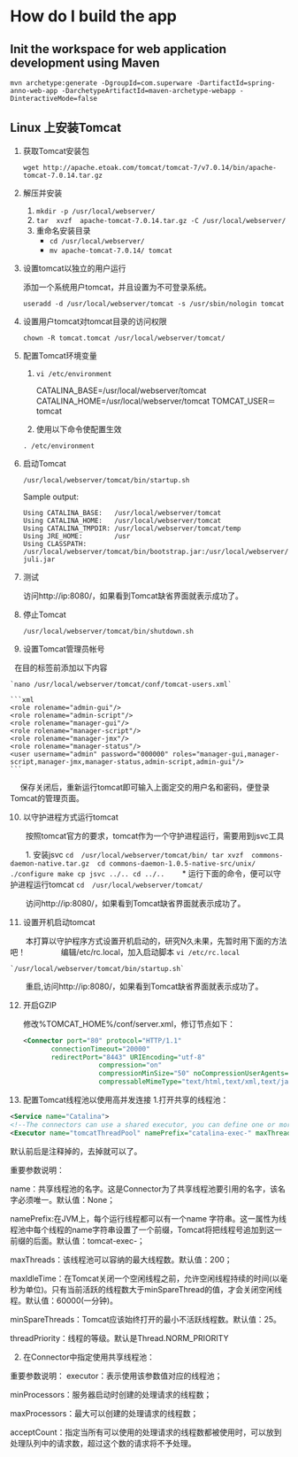 # How do I build the app

## Init the workspace for web application development using Maven

`mvn archetype:generate -DgroupId=com.superware -DartifactId=spring-anno-web-app -DarchetypeArtifactId=maven-archetype-webapp -DinteractiveMode=false`

## Linux 上安装Tomcat

1. 获取Tomcat安装包

   `wget http://apache.etoak.com/tomcat/tomcat-7/v7.0.14/bin/apache-tomcat-7.0.14.tar.gz`

2. 解压并安装
   1. `mkdir -p /usr/local/webserver/`
   2. `tar  xvzf  apache-tomcat-7.0.14.tar.gz -C /usr/local/webserver/`
   3. 重命名安装目录
      * `cd /usr/local/webserver/`
      * `mv apache-tomcat-7.0.14/ tomcat`

3. 设置tomcat以独立的用户运行

   添加一个系统用户tomcat，并且设置为不可登录系统。 
   
   `useradd -d /usr/local/webserver/tomcat -s /usr/sbin/nologin tomcat`

4. 设置用户tomcat对tomcat目录的访问权限

   `chown -R tomcat.tomcat /usr/local/webserver/tomcat/`

5. 配置Tomcat环境变量
   1. `vi /etc/environment`
   
      CATALINA_BASE=/usr/local/webserver/tomcat
      CATALINA_HOME=/usr/local/webserver/tomcat
      TOMCAT_USER＝tomcat
     
   2. 使用以下命令使配置生效
   
     `. /etc/environment`

6. 启动Tomcat

   `/usr/local/webserver/tomcat/bin/startup.sh`
   
    Sample output:
    ```
    Using CATALINA_BASE:   /usr/local/webserver/tomcat
    Using CATALINA_HOME:   /usr/local/webserver/tomcat
    Using CATALINA_TMPDIR: /usr/local/webserver/tomcat/temp
    Using JRE_HOME:        /usr
    Using CLASSPATH:       /usr/local/webserver/tomcat/bin/bootstrap.jar:/usr/local/webserver/tomcat/bin/tomcat-juli.jar
    ```
   
7. 测试

   访问http&#58;//ip:8080/，如果看到Tomcat缺省界面就表示成功了。

8. 停止Tomcat

   `/usr/local/webserver/tomcat/bin/shutdown.sh`

9. 设置Tomcat管理员帐号

    在目的标签前添加以下内容
   
    `nano /usr/local/webserver/tomcat/conf/tomcat-users.xml`
 
    ```xml
    <role rolename="admin-gui"/>
    <role rolename="admin-script"/>
    <role rolename="manager-gui"/>
    <role rolename="manager-script"/>
    <role rolename="manager-jmx"/>
    <role rolename="manager-status"/>
    <user username="admin" password="000000" roles="manager-gui,manager-script,manager-jmx,manager-status,admin-script,admin-gui"/>
    ```
   
　  保存关闭后，重新运行tomcat即可输入上面定交的用户名和密码，便登录Tomcat的管理页面。

10. 以守护进程方式运行tomcat

　　按照tomcat官方的要求，tomcat作为一个守护进程运行，需要用到jsvc工具

　　1. 安装jsvc
    ```
    cd  /usr/local/webserver/tomcat/bin/
    tar xvzf  commons-daemon-native.tar.gz 
    cd commons-daemon-1.0.5-native-src/unix/
    ./configure
    make
    cp jsvc ../..
    cd ../..
    ```
　　* 运行下面的命令，便可以守护进程运行tomcat
    `cd  /usr/local/webserver/tomcat/`

　　访问http://ip:8080/，如果看到Tomcat缺省界面就表示成功了。

11. 设置开机启动tomcat

　　本打算以守护程序方式设置开机启动的，研究N久未果，先暂时用下面的方法吧！
　　
　　编辑/etc/rc.local，加入启动脚本
    `vi /etc/rc.local`
 
    `/usr/local/webserver/tomcat/bin/startup.sh`

　　重启,访问http://ip:8080/，如果看到Tomcat缺省界面就表示成功了。

12. 开启GZIP

    修改%TOMCAT_HOME%/conf/server.xml，修订节点如下：
    ```xml
    <Connector port="80" protocol="HTTP/1.1"   
           connectionTimeout="20000"   
           redirectPort="8443" URIEncoding="utf-8"   
                       compression="on"   
                       compressionMinSize="50" noCompressionUserAgents="gozilla, traviata"   
                       compressableMimeType="text/html,text/xml,text/javascript,text/css,text/plain" /> 
    ```             
13. 配置Tomcat线程池以使用高并发连接
        1.打开共享的线程池：
  ```xml
  <Service name="Catalina">  
  <!--The connectors can use a shared executor, you can define one or more named thread pools-->  
  <Executor name="tomcatThreadPool" namePrefix="catalina-exec-" maxThreads="1000" minSpareThreads="50" maxIdleTime="600000"/>
  ```
  默认前后是注释<!-- -->掉的，去掉就可以了。

  重要参数说明：

  name：共享线程池的名字。这是Connector为了共享线程池要引用的名字，该名字必须唯一。默认值：None；

  namePrefix:在JVM上，每个运行线程都可以有一个name 字符串。这一属性为线程池中每个线程的name字符串设置了一个前缀，Tomcat将把线程号追加到这一前缀的后面。默认值：tomcat-exec-；

  maxThreads：该线程池可以容纳的最大线程数。默认值：200；

  maxIdleTime：在Tomcat关闭一个空闲线程之前，允许空闲线程持续的时间(以毫秒为单位)。只有当前活跃的线程数大于minSpareThread的值，才会关闭空闲线程。默认值：60000(一分钟)。

  minSpareThreads：Tomcat应该始终打开的最小不活跃线程数。默认值：25。

  threadPriority：线程的等级。默认是Thread.NORM_PRIORITY

  2. 在Connector中指定使用共享线程池：

  <Connector executor="tomcatThreadPool"
           port="8080" protocol="HTTP/1.1"
               connectionTimeout="20000"
               redirectPort="8443" 
           minProcessors="5"
           maxProcessors="75"
           acceptCount="1000"/>

 

  重要参数说明：
  executor：表示使用该参数值对应的线程池；

  minProcessors：服务器启动时创建的处理请求的线程数；

  maxProcessors：最大可以创建的处理请求的线程数；

  acceptCount：指定当所有可以使用的处理请求的线程数都被使用时，可以放到处理队列中的请求数，超过这个数的请求将不予处理。
